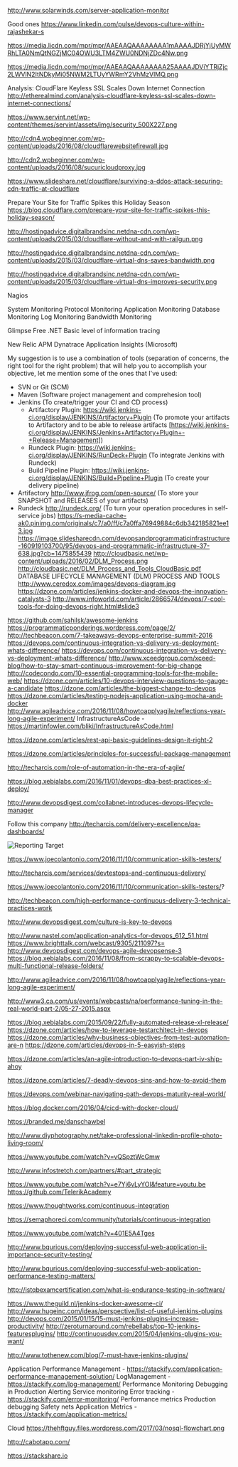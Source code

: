 http://www.solarwinds.com/server-application-monitor

Good ones
https://www.linkedin.com/pulse/devops-culture-within-rajashekar-s

https://media.licdn.com/mpr/mpr/AAEAAQAAAAAAAA1mAAAAJDRjYjUyMWRhLTA0NmQtNGZjMC04OWU3LTM4ZWU0NDNjZDc4Nw.png

https://media.licdn.com/mpr/mpr/AAEAAQAAAAAAAA25AAAAJDViYTRjZjc2LWVlN2ItNDkyMi05NWM2LTUyYWRmY2VhMzVlMQ.png

Analysis: CloudFlare Keyless SSL Scales Down Internet Connection
http://etherealmind.com/analysis-cloudflare-keyless-ssl-scales-down-internet-connections/

https://www.servint.net/wp-content/themes/servint/assets/img/security_500X227.png

http://cdn4.wpbeginner.com/wp-content/uploads/2016/08/cloudflarewebsitefirewall.jpg

http://cdn2.wpbeginner.com/wp-content/uploads/2016/08/sucuricloudproxy.jpg

https://www.slideshare.net/cloudflare/surviving-a-ddos-attack-securing-cdn-traffic-at-cloudflare

Prepare Your Site for Traffic Spikes this Holiday Season
https://blog.cloudflare.com/prepare-your-site-for-traffic-spikes-this-holiday-season/

http://hostingadvice.digitalbrandsinc.netdna-cdn.com/wp-content/uploads/2015/03/cloudflare-without-and-with-railgun.png

http://hostingadvice.digitalbrandsinc.netdna-cdn.com/wp-content/uploads/2015/03/cloudflare-virtual-dns-saves-bandwidth.png

http://hostingadvice.digitalbrandsinc.netdna-cdn.com/wp-content/uploads/2015/03/cloudflare-virtual-dns-improves-security.png


Nagios


System Monitoring
Protocol Monitoring
Application Monitoring
Database Monitoring
Log Monitoring
Bandwidth Monitoring


Glimpse Free .NET 
	Basic level of information tracing


New Relic APM
Dynatrace
Application Insights (Microsoft)


My suggestion is to use a combination of tools (separation of concerns, the right tool for the right problem) that will help you to accomplish your objective, let me mention some of the ones that I've used:
* SVN or Git (SCM)
* Maven (Software project management and comprehesion tool)
* Jenkins (To create/trigger your CI and CD process)
  * Artifactory Plugin: https://wiki.jenkins-ci.org/display/JENKINS/Artifactory+Plugin (To promote your artifacts to Artifactory and to be able to release artifacts [https://wiki.jenkins-ci.org/display/JENKINS/Jenkins+Artifactory+Plugin+-+Release+Management])
  * Rundeck Plugin: https://wiki.jenkins-ci.org/display/JENKINS/RunDeck+Plugin (To integrate Jenkins with Rundeck)
  * Build Pipeline Plugin: https://wiki.jenkins-ci.org/display/JENKINS/Build+Pipeline+Plugin (To create your delivery pipeline)
* Artifactory http://www.jfrog.com/open-source/ (To store your SNAPSHOT and RELEASES of your artifacts)
* Rundeck http://rundeck.org/ (To turn your operation procedures in self-service jobs)
https://s-media-cache-ak0.pinimg.com/originals/c7/a0/ff/c7a0ffa76949884c6db342185821ee13.jpg
https://image.slidesharecdn.com/devopsandprogrammaticinfrastructure-160919103700/95/devops-and-programmatic-infrastructure-37-638.jpg?cb=1475855439
http://cloudbasic.net/wp-content/uploads/2016/02/DLM_Process.png
http://cloudbasic.net/DLM_Process_and_Tools_CloudBasic.pdf
DATABASE LIFECYCLE MANAGEMENT (DLM) PROCESS AND TOOLS
http://www.ceredox.com/images/devops-diagram.jpg
https://dzone.com/articles/jenkins-docker-and-devops-the-innovation-catalysts-3
http://www.infoworld.com/article/2866574/devops/7-cool-tools-for-doing-devops-right.html#slide3
	
https://github.com/sahilsk/awesome-jenkins
https://programmaticponderings.wordpress.com/page/2/
http://techbeacon.com/7-takeaways-devops-enterprise-summit-2016
https://devops.com/continuous-integration-vs-delivery-vs-deployment-whats-difference/
https://devops.com/continuous-integration-vs-delivery-vs-deployment-whats-difference/
http://www.xceedgroup.com/xceed-blog/how-to-stay-smart-continuous-improvement-for-big-change
http://codecondo.com/10-essential-programming-tools-for-the-mobile-web/
https://dzone.com/articles/10-devops-interview-questions-to-gauge-a-candidate
https://dzone.com/articles/the-biggest-change-to-devops
https://dzone.com/articles/testing-nodejs-application-using-mocha-and-docker
http://www.agileadvice.com/2016/11/08/howtoapplyagile/reflections-year-long-agile-experiment/
InfrastructureAsCode - https://martinfowler.com/bliki/InfrastructureAsCode.html

https://dzone.com/articles/rest-api-basic-guidelines-design-it-right-2

https://dzone.com/articles/principles-for-successful-package-management

http://techarcis.com/role-of-automation-in-the-era-of-agile/

https://blog.xebialabs.com/2016/11/01/devops-dba-best-practices-xl-deploy/

http://www.devopsdigest.com/collabnet-introduces-devops-lifecycle-manager

Follow this company
http://techarcis.com/delivery-excellence/qa-dashboards/

![Reporting Target](https://richrtesting.files.wordpress.com/2016/11/image.jpeg)

https://www.joecolantonio.com/2016/11/10/communication-skills-testers/

http://techarcis.com/services/devtestops-and-continuous-delivery/

https://www.joecolantonio.com/2016/11/10/communication-skills-testers/?

http://techbeacon.com/high-performance-continuous-delivery-3-technical-practices-work

http://www.devopsdigest.com/culture-is-key-to-devops

http://www.nastel.com/application-analytics-for-devops_612_51.html
https://www.brighttalk.com/webcast/9305/211097?s=
http://www.devopsdigest.com/devops-agile-devopsense-3
https://blog.xebialabs.com/2016/11/08/from-scrappy-to-scalable-devops-multi-functional-release-folders/

http://www.agileadvice.com/2016/11/08/howtoapplyagile/reflections-year-long-agile-experiment/

http://www3.ca.com/us/events/webcasts/na/performance-tuning-in-the-real-world-part-2/05-27-2015.aspx

https://blog.xebialabs.com/2015/09/22/fully-automated-release-xl-release/
https://dzone.com/articles/how-to-leverage-testarchitect-in-devops
https://dzone.com/articles/why-business-objectives-from-test-automation-are-n
https://dzone.com/articles/devops-in-5-easyish-steps

https://dzone.com/articles/an-agile-introduction-to-devops-part-iv-ship-ahoy

https://dzone.com/articles/7-deadly-devops-sins-and-how-to-avoid-them


https://devops.com/webinar-navigating-path-devops-maturity-real-world/

https://blog.docker.com/2016/04/cicd-with-docker-cloud/

https://branded.me/danschawbel


http://www.diyphotography.net/take-professional-linkedin-profile-photo-living-room/


https://www.youtube.com/watch?v=vQSpztWcGmw

http://www.infostretch.com/partners/#part_strategic

https://www.youtube.com/watch?v=e7Yj6vLyYOI&feature=youtu.be
https://github.com/TelerikAcademy

https://www.thoughtworks.com/continuous-integration


https://semaphoreci.com/community/tutorials/continuous-integration

https://www.youtube.com/watch?v=401E5A4Tges

http://www.bqurious.com/deploying-successful-web-application-ii-importance-security-testing/

http://www.bqurious.com/deploying-successful-web-application-performance-testing-matters/


http://istqbexamcertification.com/what-is-endurance-testing-in-software/



https://www.theguild.nl/jenkins-docker-awesome-ci/
http://www.hugeinc.com/ideas/perspective/list-of-useful-jenkins-plugins
http://devops.com/2015/01/15/15-must-jenkins-plugins-increase-productivity/
http://zeroturnaround.com/rebellabs/top-10-jenkins-featuresplugins/
http://continuousdev.com/2015/04/jenkins-plugins-you-want/

http://www.tothenew.com/blog/7-must-have-jenkins-plugins/

Application Performance Management - https://stackify.com/application-performance-management-solution/
LogManagement - https://stackify.com/log-management/
Performance Monitoring
Debugging in Production
Alerting
Service monitoring
Error tracking - https://stackify.com/error-monitoring/
Performance metrics
Production debugging
Safety nets
Application Metrics - https://stackify.com/application-metrics/


Cloud
https://thehftguy.files.wordpress.com/2017/03/nosql-flowchart.png





http://cabotapp.com/

https://stackshare.io



